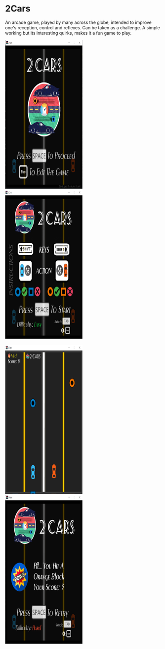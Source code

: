 # 2Cars
 An arcade game, played by many across the globe, intended to improve one's reception, control and reflexes. Can be taken as a challenge. A simple working but its interesting quirks, makes it a fun game to play.

<img src="Screenshots/Main1.png" alt="2Cars 1" width="250" height="480"/> &nbsp; &nbsp; <img src="Screenshots/Main2.png" alt="2Cars 2" width="250" height="480"/>
<br><br>
<img src="Screenshots/Main4.png" alt="2Cars 3" width="250" height="480"/> &nbsp; &nbsp; <img src="Screenshots/Main5.png" alt="2Cars 4" width="250" height="480"/>

